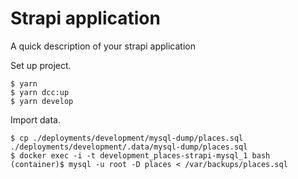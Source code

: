 # Strapi application

A quick description of your strapi application


Set up project.
```
$ yarn
$ yarn dcc:up
$ yarn develop
```

Import data.
```
$ cp ./deployments/development/mysql-dump/places.sql ./deployments/development/.data/mysql-dump/places.sql
$ docker exec -i -t development_places-strapi-mysql_1 bash
(container)$ mysql -u root -D places < /var/backups/places.sql
```
